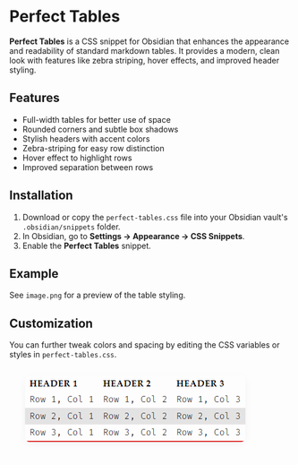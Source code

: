 # Perfect Tables

**Perfect Tables** is a CSS snippet for Obsidian that enhances the appearance and readability of standard markdown tables. It provides a modern, clean look with features like zebra striping, hover effects, and improved header styling.

## Features

- Full-width tables for better use of space
- Rounded corners and subtle box shadows
- Stylish headers with accent colors
- Zebra-striping for easy row distinction
- Hover effect to highlight rows
- Improved separation between rows

## Installation

1. Download or copy the `perfect-tables.css` file into your Obsidian vault's `.obsidian/snippets` folder.
2. In Obsidian, go to **Settings → Appearance → CSS Snippets**.
3. Enable the **Perfect Tables** snippet.

## Example

See `image.png` for a preview of the table styling.

## Customization

You can further tweak colors and spacing by editing the CSS variables or styles in `perfect-tables.css`.
![alt text](image.png)